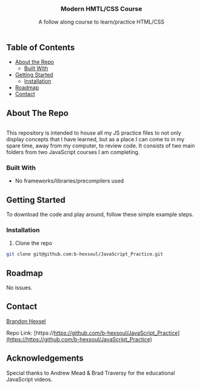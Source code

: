<!-- PROJECT LOGO -->
<br />
<p align="center">
  <!-- <a href="https://github.com/othneildrew/Best-README-Template">
    <img src="images/logo.png" alt="Logo" width="80" height="80">
  </a> -->

  <h3 align="center">Modern HMTL/CSS Course</h3>

  <p align="center">
    A follow along course to learn/practice HTML/CSS
    <br />
    <br />
  </p>
</p>

<!-- TABLE OF CONTENTS -->

## Table of Contents

- [About the Repo](#about-the-repo)
  - [Built With](#built-with)
- [Getting Started](#getting-started)
  - [Installation](#installation)
- [Roadmap](#roadmap)
- [Contact](#contact)

<!-- ABOUT THE PROJECT -->

## About The Repo

<p align="center">
  <img src="">
</p>

This repository is intended to house all my JS practice files to not only display concepts that I have learned, but as a place I can come to in my spare time, away from my computer, to review code. It consists of two main folders from two JavaScript courses I am completing.

### Built With

- No frameworks/libraries/precompilers used
<!-- GETTING STARTED -->

## Getting Started

To download the code and play around, follow these simple example steps.

### Installation

1. Clone the repo

```sh
git clone git@github.com:b-hexsoul/JavaScript_Practice.git
```

<!-- ROADMAP -->

## Roadmap

No issues.

<!-- CONTRIBUTING -->

<!-- ## Contributing

Contributions are what make the open source community such an amazing place to be learn, inspire, and create. Any contributions you make are **greatly appreciated**.

1. Fork the Project
2. Create your Feature Branch (`git checkout -b feature/AmazingFeature`)
3. Commit your Changes (`git commit -m 'Add some AmazingFeature'`)
4. Push to the Branch (`git push origin feature/AmazingFeature`)
5. Open a Pull Request -->

<!-- LICENSE -->
<!--
## License

Distributed under the MIT License. See `LICENSE` for more information. -->

<!-- CONTACT -->

## Contact

[Brandon Hexsel](https://github.com/b-hexsoul)

Repo Link: [https://https://github.com/b-hexsoul/JavaScript_Practice](https://https://github.com/b-hexsoul/JavaScript_Practice)

<!-- ACKNOWLEDGEMENTS -->

## Acknowledgements

Special thanks to Andrew Mead & Brad Traversy for the educational JavaScript videos.

<!-- MARKDOWN LINKS & IMAGES -->
<!-- https://www.markdownguide.org/basic-syntax/#reference-style-links -->

[contributors-shield]: https://img.shields.io/github/contributors/othneildrew/Best-README-Template.svg?style=flat-square
[contributors-url]: https://github.com/othneildrew/Best-README-Template/graphs/contributors
[forks-shield]: https://img.shields.io/github/forks/othneildrew/Best-README-Template.svg?style=flat-square
[forks-url]: https://github.com/othneildrew/Best-README-Template/network/members
[stars-shield]: https://img.shields.io/github/stars/othneildrew/Best-README-Template.svg?style=flat-square
[stars-url]: https://github.com/othneildrew/Best-README-Template/stargazers
[issues-shield]: https://img.shields.io/github/issues/othneildrew/Best-README-Template.svg?style=flat-square
[issues-url]: https://github.com/othneildrew/Best-README-Template/issues
[license-shield]: https://img.shields.io/github/license/othneildrew/Best-README-Template.svg?style=flat-square
[license-url]: https://github.com/othneildrew/Best-README-Template/blob/master/LICENSE.txt
[linkedin-shield]: https://img.shields.io/badge/-LinkedIn-black.svg?style=flat-square&logo=linkedin&colorB=555
[linkedin-url]: https://linkedin.com/in/othneildrew
[product-screenshot]: images/screenshot.png

